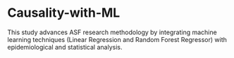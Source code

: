 # Causality-with-ML
This study advances ASF research methodology by integrating machine learning techniques (Linear Regression and Random Forest Regressor) with epidemiological and statistical analysis.
